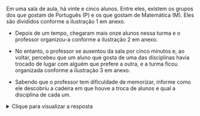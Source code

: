 Em uma sala de aula, há vinte e cinco alunos.
Entre eles, existem os grupos dos que gostam de Português (P) e os que gostam de Matemática (M).
Eles são divididos conforme a ilustração 1 em anexo.

- Depois de um tempo, chegaram mais onze alunos nessa turma e o professor organizou-a conforme a ilustração 2 em anexo.

- No entanto, o professor se ausentou da sala por cinco minutos e, ao voltar, percebeu que um aluno que gosta de uma das disciplinas havia trocado de lugar com alguém que prefere a outra, e a turma ficou organizada conforme a ilustração 3 em anexo.

- Sabendo que o professor tem dificuldade de memorizar, informe como ele descobriu a cadeira em que houve a troca de alunos e qual a disciplina de cada um.

<details> 
  <summary>Clique para visualizar a resposta</summary>

### Resposta

Na sala com 25 alunos tínhamos 14 alunos que preferem M e 11 alunos que gostam de P.
Observando a sala como uma matriz, no primeiro instante temos uma matriz 5x5. Nesse modelo de 25 alunos, a sala estava organizada com o padrão de 3 alunos que preferem uma disciplina para 2 que gostam mais da outra, tanto em linha como em coluna, com exceção da terceira linha e terceira coluna.
Ao chegar os demais alunos, sendo 7 que gostam de P e 4 que preferem M, a organização da sala foi acrescido uma coluna e uma linha, sendo agora uma matriz 6x6.
Nesse modelo 2 ficou um total de 36 alunos, sendo 18 que prefere M e 18 que gostam de P, e a distribuição pode ficar padronizada em 3 para 2, tanto em coluna quanto em linha.
Ao sair da sala e depois retornar ele pode perceber que houve mudança nas posições S43 e S55 (onde S representa a matriz Sala, e o primeiro nº é referente a linha e o segundo representa o nº da coluna), porque observando as linhas 1, 2, 3 e 6 manteve o padrão de 3 para 2, e verificando as colunas 1, 2, 4 e 6 também o padrão 3 para 2 se manteve. Somente nas linhas 4 e 5 e colunas 3 e 5 que não estavam seguindo o padrão. Sendo assim possível determinar as posições dos dois alunos que mudaram de lugar sendo eles S43 (que prefere P)  mudou de lugar com S55 (que gosta de M).
